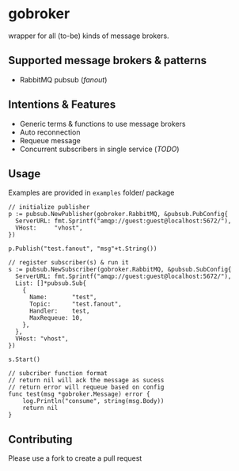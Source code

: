 # gobroker
wrapper for all (to-be) kinds of message brokers.

## Supported message brokers & patterns
- RabbitMQ pubsub (*fanout*)

## Intentions & Features
- Generic terms & functions to use message brokers
- Auto reconnection
- Requeue message
- Concurrent subscribers in single service (*TODO*)

## Usage
Examples are provided in `examples` folder/ package
```
// initialize publisher
p := pubsub.NewPublisher(gobroker.RabbitMQ, &pubsub.PubConfig{
  ServerURL: fmt.Sprintf("amqp://guest:guest@localhost:5672/"),
  VHost:     "vhost",
})

p.Publish("test.fanout", "msg"+t.String())
```
```
// register subscriber(s) & run it
s := pubsub.NewSubscriber(gobroker.RabbitMQ, &pubsub.SubConfig{
  ServerURL: fmt.Sprintf("amqp://guest:guest@localhost:5672/"),
  List: []*pubsub.Sub{
    {
      Name:       "test",
      Topic:      "test.fanout",
      Handler:    test,
      MaxRequeue: 10,
    },
  },
  VHost: "vhost",
})

s.Start()
```
```
// subcriber function format
// return nil will ack the message as sucess
// return error will requeue based on config
func test(msg *gobroker.Message) error {
	log.Println("consume", string(msg.Body))
	return nil
}
```

## Contributing
Please use a fork to create a pull request
